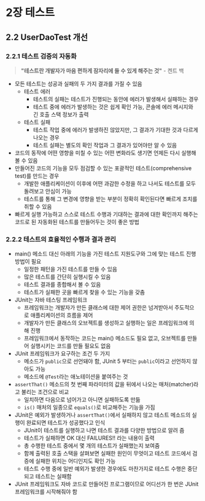 # 2장 테스트

## 2.2 UserDaoTest 개선

### 2.2.1 테스트 검증의 자동화

> **"테스트란 개발자가 마음 편하게 잠자리에 들 수 있게 해주는 것"** - 켄트 백
- 모든 테스트는 성공과 실패의 두 가지 결과를 가질 수 있음
    - 테스트 에러
        - 테스트의 실패는 테스트가 진행되는 동안에 에러가 발생해서 실패하는 경우
        - 테스트 중에 에러가 발생하는 것은 쉽게 확인 가능, 콘솔에 에러 메시지와 긴 호출 스택 정보가 출력
    - 테스트 실패
        - 테스트 작업 중에 에러가 발생하진 않았지만, 그 결과가 기대한 것과 다르게 나오는 경우
        - 테스트 실패는 별도의 확인 작업과 그 결과가 있어야만 알 수 있음
- 코드의 동작에 어떤 영향을 미칠 수 있는 어떤 변화라도 생기면 언제든 다시 실행해볼 수 있음
- 만들어진 코드의 기능을 모두 점검할 수 있는 포괄적인 테스트(comprehensive test)를 만드는 경우
    - 개발한 애플리케이션이 이후에 어떤 과감한 수정을 하고 나서도 테스트를 모두 돌려보고 안심이 가능
    - 테스트를 통해 그 변경에 영향을 받는 부분이 정확히 확인된다면 빠르게 조치를 취할 수 있음
- 빠르게 실행 가능하고 스스로 테스트 수행과 기대하는 결과에 대한 확인까지 해주는 코드로 된 자동화된 테스트를 만들어두는 것이 좋은 방법

### 2.2.2 테스트의 효율적인 수행과 결과 관리

- main() 메소드 대신 아래의 기능을 가진 테스트 지원도구와 그에 맞는 테스트 진행 방법이 필요
    - 일정한 패턴을 가진 테스트를 만들 수 있음
    - 많은 테스트를 간단히 실행시킬 수 있음
    - 테스트 결과를 종합해서 볼 수 있음
    - 테스트가 실패한 곳을 빠르게 찾을 수 있는 기능을 갖춤
- JUnit는 자바 테스팅 프레임워크
    - 프레임워크는 개발자가 만든 클래스에 대한 제어 권한은 넘겨받아서 주도적으로 애플리케이션의 흐름을 제어
    - 개발자가 만든 클래스의 오브젝트를 생성하고 실행하는 일은 프레임워크에 의해 진행
    - 프레임워크에서 동작하는 코드는 main() 메소드도 필요 없고, 오브젝트를 만들어 실행시키는 코드를 만들 필요도 없음
- JUnit 프레임워크가 요구하는 조건 두 가지
    - 메소드가 `public`으로 선언돼야 함, JUnit 5 부터는 `public`이라고 선언하지 않아도 가능
    - 메소드에 `@Test`라는 애노테이션을 붙여주는 것
- `assertThat()` 메소드의 첫 번째 파라미터의 값을 뒤에서 나오는 매처(matcher)라고 불리는 조건으로 비교
    - 일치하면 다음으로 넘어가고 아니면 실패하도록 만듦
    - `is()` 매처의 일종으로 `equals()`로 비교해주는 기능을 가짐
- JUnit은 예외가 발생하거나 `assertThat()`에서 실패하지 않고 테스트 메소드의 실행이 완료되면 테스트가 성공했다고 인식
    - JUnit이 테스트를 실행하고 나면 테스트 결과를 다양한 방법으로 알려 줌
    - 테스트가 실패하면 OK 대신 FAILURES!! 라는 내용이 출력
    - 총 수행한 테스트 중에서 몇 개의 테스트가 실패했는지 보여줌
    - 함께 출력된 호출 스택을 살펴보면 실패한 원인이 무엇이고 테스트 코드에서 검증에 실패한 위치는 어디인지도 확인 가능
    - 테스트 수행 중에 일반 예외가 발생한 경우에도 마찬가지로 테스트 수행은 중단되고 테스트는 실패함
- JUnit 프레임워크도 자바 코드로 만들어진 프로그램이므로 어디선가 한 번은 JUnit 프레임워크를 시작해줘야 함